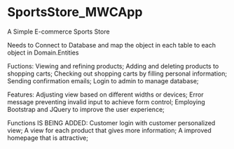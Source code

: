 # SportsStore_MWCApp
A Simple E-commerce Sports Store

Needs to Connect to Database and map the object in each table to each object in Domain.Entities

Fuctions:
  Viewing and refining products;
  Adding and deleting products to shopping carts;
  Checking out shopping carts by filling personal information;
  Sending confirmation emails;
  Login to admin to manage database;
  
 Features:
  Adjusting view based on different widths or devices;
  Error message preventing invalid input to achieve form control;
  Employing Bootstrap and JQuery to improve the user experience;
  
  Functions IS BEING ADDED:
    Customer login with customer personalized view;
    A view for each product that gives more information;
    A improved homepage that is attractive;
  
